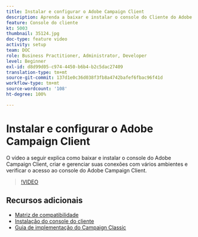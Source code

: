 ```yaml
---
title: Instalar e configurar o Adobe Campaign Client
description: Aprenda a baixar e instalar o console do Cliente do Adobe Campaign, criar e gerenciar suas conexões com vários ambientes e verificar o acesso ao console do Cliente do Adobe Campaign.
feature: Console do cliente
kt: 5003
thumbnail: 35124.jpg
doc-type: feature video
activity: setup
team: DOC
role: Business Practitioner, Administrator, Developer
level: Beginner
exl-id: d8d99d05-c974-4450-b6b4-b2c5dac27409
translation-type: tm+mt
source-git-commit: 137d1e0c36d038f3fb8a4742bafef6fbac96f41d
workflow-type: tm+mt
source-wordcount: '108'
ht-degree: 100%

---
```


# Instalar e configurar o Adobe Campaign Client

O vídeo a seguir explica como baixar e instalar o console do Adobe Campaign Client, criar e gerenciar suas conexões com vários ambientes e verificar o acesso ao console do Adobe Campaign Client.

>[!VIDEO](https://video.tv.adobe.com/v/35124?quality=12)

## Recursos adicionais

* [Matriz de compatibilidade](https://helpx.adobe.com/br/campaign/kb/compatibility-matrix.html)
* [Instalação do console do cliente](https://docs.adobe.com/content/help/pt-BR/campaign-classic/using/installing-campaign-classic/installing-campaign-in-windows-/installing-the-client-console.html)
* [Guia de implementação do Campaign Classic](https://helpx.adobe.com/br/campaign/kb/acc-implementation.html)
